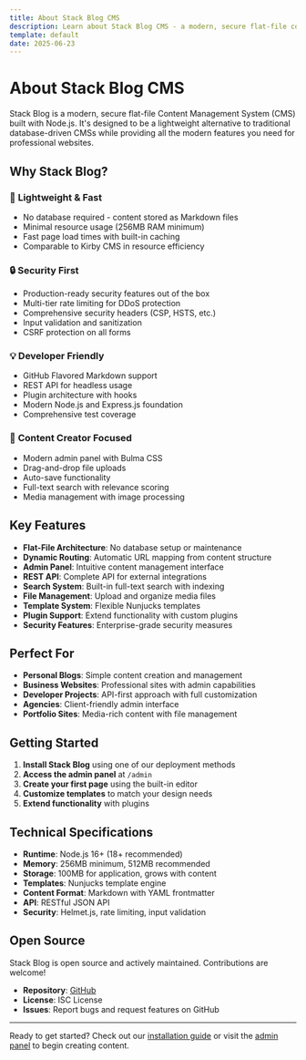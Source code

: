 ```yaml
---
title: About Stack Blog CMS
description: Learn about Stack Blog CMS - a modern, secure flat-file content management system
template: default
date: 2025-06-23
---
```


# About Stack Blog CMS

Stack Blog is a modern, secure flat-file Content Management System (CMS) built with Node.js. It's designed to be a lightweight alternative to traditional database-driven CMSs while providing all the modern features you need for professional websites.

## Why Stack Blog?

### 🚀 **Lightweight & Fast**
- No database required - content stored as Markdown files
- Minimal resource usage (256MB RAM minimum)
- Fast page load times with built-in caching
- Comparable to Kirby CMS in resource efficiency

### 🔒 **Security First**
- Production-ready security features out of the box
- Multi-tier rate limiting for DDoS protection
- Comprehensive security headers (CSP, HSTS, etc.)
- Input validation and sanitization
- CSRF protection on all forms

### 💡 **Developer Friendly**
- GitHub Flavored Markdown support
- REST API for headless usage
- Plugin architecture with hooks
- Modern Node.js and Express.js foundation
- Comprehensive test coverage

### 🎨 **Content Creator Focused**
- Modern admin panel with Bulma CSS
- Drag-and-drop file uploads
- Auto-save functionality
- Full-text search with relevance scoring
- Media management with image processing

## Key Features

- **Flat-File Architecture**: No database setup or maintenance
- **Dynamic Routing**: Automatic URL mapping from content structure
- **Admin Panel**: Intuitive content management interface
- **REST API**: Complete API for external integrations
- **Search System**: Built-in full-text search with indexing
- **File Management**: Upload and organize media files
- **Template System**: Flexible Nunjucks templates
- **Plugin Support**: Extend functionality with custom plugins
- **Security Features**: Enterprise-grade security measures

## Perfect For

- **Personal Blogs**: Simple content creation and management
- **Business Websites**: Professional sites with admin capabilities
- **Developer Projects**: API-first approach with full customization
- **Agencies**: Client-friendly admin interface
- **Portfolio Sites**: Media-rich content with file management

## Getting Started

1. **Install Stack Blog** using one of our deployment methods
2. **Access the admin panel** at `/admin`
3. **Create your first page** using the built-in editor
4. **Customize templates** to match your design needs
5. **Extend functionality** with plugins

## Technical Specifications

- **Runtime**: Node.js 16+ (18+ recommended)
- **Memory**: 256MB minimum, 512MB recommended
- **Storage**: 100MB for application, grows with content
- **Templates**: Nunjucks template engine
- **Content Format**: Markdown with YAML frontmatter
- **API**: RESTful JSON API
- **Security**: Helmet.js, rate limiting, input validation

## Open Source

Stack Blog is open source and actively maintained. Contributions are welcome!

- **Repository**: [GitHub](https://github.com/audit-brands/stack_blog)
- **License**: ISC License
- **Issues**: Report bugs and request features on GitHub

---

Ready to get started? Check out our [installation guide](/docs) or visit the [admin panel](/admin) to begin creating content.